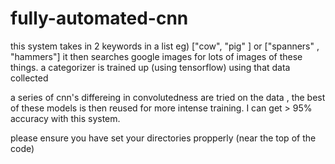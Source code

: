 # fully-automated-cnn


this system takes in 2 keywords in a list eg) ["cow", "pig" ] or ["spanners" , "hammers"]
it then searches google images for lots of images of these things. 
a categorizer is trained up (using tensorflow) using that data collected

a series of cnn's differeing in convolutedness are tried on the data , the best of these models is then reused for more intense training. I can get > 95% accuracy with this system. 

please ensure you have set your directories propperly (near the top of the code)
